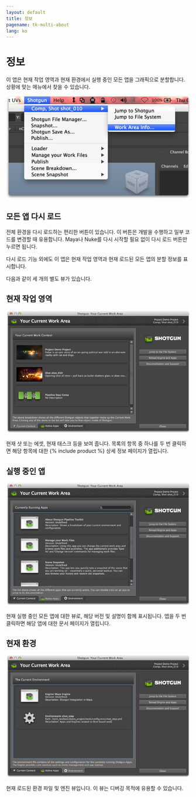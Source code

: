 ```yaml
---
layout: default
title: 정보
pagename: tk-multi-about
lang: ko
---
```


# 정보

이 앱은 현재 작업 영역과 현재 환경에서 실행 중인 모든 앱을 그래픽으로 분할합니다. 상황에 맞는 메뉴에서 찾을 수 있습니다.

![스크린샷](../images/apps/multi-about-menu.png)

## 모든 앱 다시 로드

전체 환경을 다시 로드하는 편리한 버튼이 있습니다. 이 버튼은 개발을 수행하고 일부 코드를 변경할 때 유용합니다. Maya나 Nuke를 다시 시작할 필요 없이 다시 로드 버튼만 누르면 됩니다.

다시 로드 기능 외에도 이 앱은 현재 작업 영역과 현재 로드된 모든 앱의 분할 정보를 표시합니다.

다음과 같이 세 개의 별도 뷰가 있습니다.

## 현재 작업 영역

![스크린샷](../images/apps/multi-about-about1.png)

현재 샷 또는 에셋, 현재 태스크 등을 보여 줍니다. 목록의 항목 중 하나를 두 번 클릭하면 해당 항목에 대한 {% include product %} 상세 정보 페이지가 열립니다.

## 실행 중인 앱

![스크린샷](../images/apps/multi-about-about2.png)

현재 실행 중인 모든 앱에 대한 뷰로, 해당 버전 및 설명이 함께 표시됩니다. 앱을 두 번 클릭하면 해당 앱에 대한 문서 페이지가 열립니다.

## 현재 환경

![스크린샷](../images/apps/multi-about-about3.png)

현재 로드된 환경 파일 및 엔진 뷰입니다. 이 뷰는 디버깅 목적에 유용할 수 있습니다.
